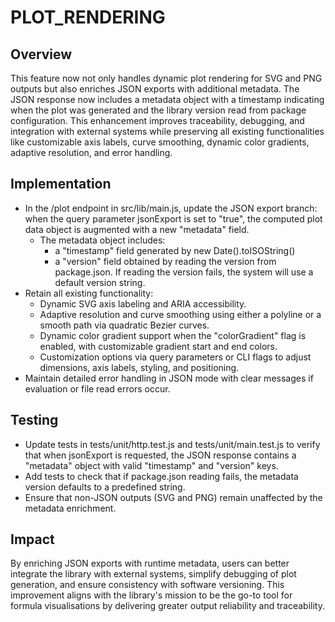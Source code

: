# PLOT_RENDERING

## Overview
This feature now not only handles dynamic plot rendering for SVG and PNG outputs but also enriches JSON exports with additional metadata. The JSON response now includes a metadata object with a timestamp indicating when the plot was generated and the library version read from package configuration. This enhancement improves traceability, debugging, and integration with external systems while preserving all existing functionalities like customizable axis labels, curve smoothing, dynamic color gradients, adaptive resolution, and error handling.

## Implementation
- In the /plot endpoint in src/lib/main.js, update the JSON export branch: when the query parameter jsonExport is set to "true", the computed plot data object is augmented with a new "metadata" field.
  - The metadata object includes:
    - a "timestamp" field generated by new Date().toISOString()
    - a "version" field obtained by reading the version from package.json. If reading the version fails, the system will use a default version string.
- Retain all existing functionality:
  - Dynamic SVG axis labeling and ARIA accessibility.
  - Adaptive resolution and curve smoothing using either a polyline or a smooth path via quadratic Bezier curves.
  - Dynamic color gradient support when the "colorGradient" flag is enabled, with customizable gradient start and end colors.
  - Customization options via query parameters or CLI flags to adjust dimensions, axis labels, styling, and positioning.
- Maintain detailed error handling in JSON mode with clear messages if evaluation or file read errors occur.

## Testing
- Update tests in tests/unit/http.test.js and tests/unit/main.test.js to verify that when jsonExport is requested, the JSON response contains a "metadata" object with valid "timestamp" and "version" keys.
- Add tests to check that if package.json reading fails, the metadata version defaults to a predefined string.
- Ensure that non-JSON outputs (SVG and PNG) remain unaffected by the metadata enrichment.

## Impact
By enriching JSON exports with runtime metadata, users can better integrate the library with external systems, simplify debugging of plot generation, and ensure consistency with software versioning. This improvement aligns with the library's mission to be the go-to tool for formula visualisations by delivering greater output reliability and traceability.